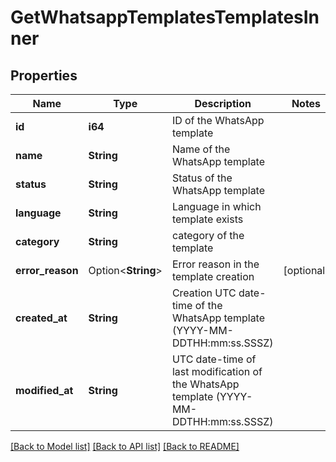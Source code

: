 # GetWhatsappTemplatesTemplatesInner

## Properties

Name | Type | Description | Notes
------------ | ------------- | ------------- | -------------
**id** | **i64** | ID of the WhatsApp template | 
**name** | **String** | Name of the WhatsApp template | 
**status** | **String** | Status of the WhatsApp template | 
**language** | **String** | Language in which template exists | 
**category** | **String** | category of the template | 
**error_reason** | Option<**String**> | Error reason in the template creation | [optional]
**created_at** | **String** | Creation UTC date-time of the WhatsApp template (YYYY-MM-DDTHH:mm:ss.SSSZ) | 
**modified_at** | **String** | UTC date-time of last modification of the WhatsApp template (YYYY-MM-DDTHH:mm:ss.SSSZ) | 

[[Back to Model list]](../README.md#documentation-for-models) [[Back to API list]](../README.md#documentation-for-api-endpoints) [[Back to README]](../README.md)


